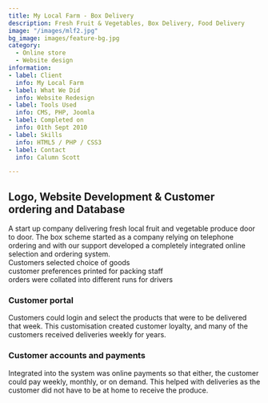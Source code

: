 ```yaml
---
title: My Local Farm - Box Delivery
description: Fresh Fruit & Vegetables, Box Delivery, Food Delivery
image: "/images/mlf2.jpg"
bg_image: images/feature-bg.jpg
category: 
  - Online store
  - Website design
information:
- label: Client
  info: My Local Farm
- label: What We Did
  info: Website Redesign
- label: Tools Used
  info: CMS, PHP, Joomla
- label: Completed on
  info: 01th Sept 2010
- label: Skills
  info: HTML5 / PHP / CSS3
- label: Contact
  info: Calumn Scott

---
```

## Logo, Website Development & Customer ordering and Database 

A start up company delivering fresh local fruit and vegetable produce door to door. The box scheme started as a company relying on telephone ordering and with our support developed a completely integrated online selection and ordering system. <br>Customers selected choice of goods<br>customer preferences printed for packing staff<br>orders were collated into different runs for drivers<br>

### Customer portal

Customers could login and select the products that were to be delivered that week. This customisation created customer loyalty, and many of the customers received deliveries weekly for years.

### Customer accounts and payments

Integrated into the system was online payments so that either, the customer could pay weekly, monthly, or on demand. This helped with deliveries as the customer did not have to be at home to receive the produce.